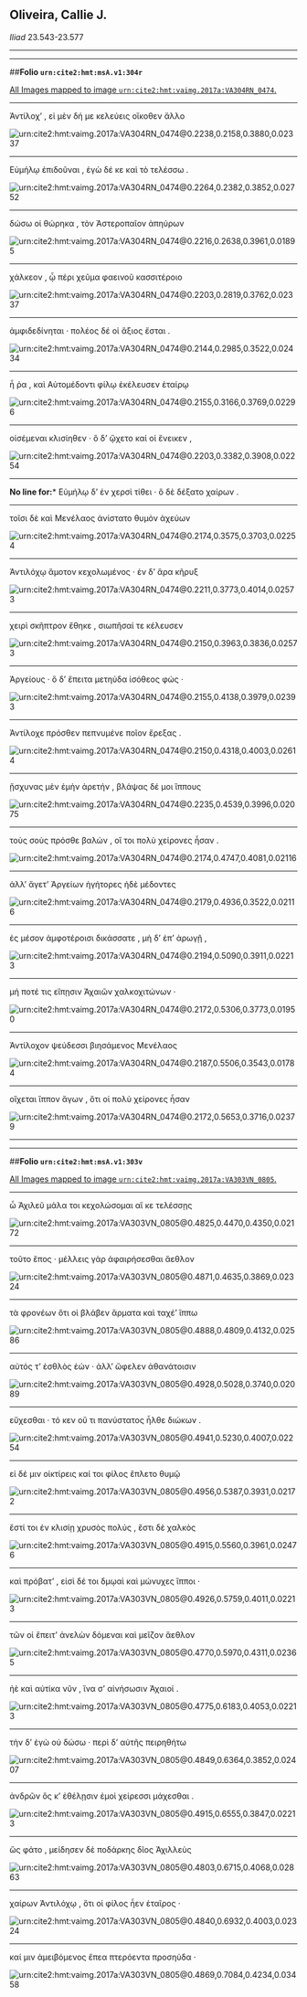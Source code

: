 ## Oliveira, Callie J.

*Iliad* 23.543-23.577

---

---

##**Folio `urn:cite2:hmt:msA.v1:304r`**



[All Images mapped to image `urn:cite2:hmt:vaimg.2017a:VA304RN_0474`.](http://www.homermultitext.org/ict2/index.html?urn=urn:cite2:hmt:vaimg.2017a:VA304RN_0474@0.2238,0.2158,0.3880,0.02337&urn=urn:cite2:hmt:vaimg.2017a:VA304RN_0474@0.2264,0.2382,0.3852,0.02752&urn=urn:cite2:hmt:vaimg.2017a:VA304RN_0474@0.2216,0.2638,0.3961,0.01895&urn=urn:cite2:hmt:vaimg.2017a:VA304RN_0474@0.2203,0.2819,0.3762,0.02337&urn=urn:cite2:hmt:vaimg.2017a:VA304RN_0474@0.2144,0.2985,0.3522,0.02434&urn=urn:cite2:hmt:vaimg.2017a:VA304RN_0474@0.2155,0.3166,0.3769,0.02296&urn=urn:cite2:hmt:vaimg.2017a:VA304RN_0474@0.2203,0.3382,0.3908,0.02254&urn=urn:cite2:hmt:vaimg.2017a:VA304RN_0474@0.2174,0.3575,0.3703,0.02254&urn=urn:cite2:hmt:vaimg.2017a:VA304RN_0474@0.2211,0.3773,0.4014,0.02573&urn=urn:cite2:hmt:vaimg.2017a:VA304RN_0474@0.2150,0.3963,0.3836,0.02573&urn=urn:cite2:hmt:vaimg.2017a:VA304RN_0474@0.2155,0.4138,0.3979,0.02393&urn=urn:cite2:hmt:vaimg.2017a:VA304RN_0474@0.2150,0.4318,0.4003,0.02614&urn=urn:cite2:hmt:vaimg.2017a:VA304RN_0474@0.2235,0.4539,0.3996,0.02075&urn=urn:cite2:hmt:vaimg.2017a:VA304RN_0474@0.2174,0.4747,0.4081,0.02116&urn=urn:cite2:hmt:vaimg.2017a:VA304RN_0474@0.2179,0.4936,0.3522,0.02116&urn=urn:cite2:hmt:vaimg.2017a:VA304RN_0474@0.2194,0.5090,0.3911,0.02213&urn=urn:cite2:hmt:vaimg.2017a:VA304RN_0474@0.2172,0.5306,0.3773,0.01950&urn=urn:cite2:hmt:vaimg.2017a:VA304RN_0474@0.2187,0.5506,0.3543,0.01784&urn=urn:cite2:hmt:vaimg.2017a:VA304RN_0474@0.2172,0.5653,0.3716,0.02379)

---- 

 Ἀντίλοχʼ , εἰ μὲν δή με κελεύεις οἴκοθεν ἄλλο

![urn:cite2:hmt:vaimg.2017a:VA304RN_0474@0.2238,0.2158,0.3880,0.02337](http://beta.hpcc.uh.edu/scs/image/500/500/urn:cite2:hmt:vaimg.2017a:VA304RN_0474@0.2238,0.2158,0.3880,0.02337)

---- 

 Εὐμήλῳ ἐπιδοῦναι , ἐγὼ δέ κε καὶ τὸ τελέσσω .

![urn:cite2:hmt:vaimg.2017a:VA304RN_0474@0.2264,0.2382,0.3852,0.02752](http://beta.hpcc.uh.edu/scs/image/500/500/urn:cite2:hmt:vaimg.2017a:VA304RN_0474@0.2264,0.2382,0.3852,0.02752)

---- 

 δώσω οἱ θώρηκα , τὸν Ἀστεροπαῖον ἀπηύρων

![urn:cite2:hmt:vaimg.2017a:VA304RN_0474@0.2216,0.2638,0.3961,0.01895](http://beta.hpcc.uh.edu/scs/image/500/500/urn:cite2:hmt:vaimg.2017a:VA304RN_0474@0.2216,0.2638,0.3961,0.01895)

---- 

 χάλκεον , ᾧ πέρι χεῦμα φαεινοῦ κασσιτέροιο

![urn:cite2:hmt:vaimg.2017a:VA304RN_0474@0.2203,0.2819,0.3762,0.02337](http://beta.hpcc.uh.edu/scs/image/500/500/urn:cite2:hmt:vaimg.2017a:VA304RN_0474@0.2203,0.2819,0.3762,0.02337)

---- 

 ἀμφιδεδίνηται · πολέος δέ οἱ ἄξιος ἔσται .

![urn:cite2:hmt:vaimg.2017a:VA304RN_0474@0.2144,0.2985,0.3522,0.02434](http://beta.hpcc.uh.edu/scs/image/500/500/urn:cite2:hmt:vaimg.2017a:VA304RN_0474@0.2144,0.2985,0.3522,0.02434)

---- 

 ἦ ῥα , καὶ Αὐτομέδοντι φίλῳ ἐκέλευσεν ἑταίρῳ

![urn:cite2:hmt:vaimg.2017a:VA304RN_0474@0.2155,0.3166,0.3769,0.02296](http://beta.hpcc.uh.edu/scs/image/500/500/urn:cite2:hmt:vaimg.2017a:VA304RN_0474@0.2155,0.3166,0.3769,0.02296)

---- 

 οἰσέμεναι κλισίηθεν · ὃ δʼ ᾤχετο καί οἱ ἔνεικεν ,

![urn:cite2:hmt:vaimg.2017a:VA304RN_0474@0.2203,0.3382,0.3908,0.02254](http://beta.hpcc.uh.edu/scs/image/500/500/urn:cite2:hmt:vaimg.2017a:VA304RN_0474@0.2203,0.3382,0.3908,0.02254)

--- 

 **No line for:*** Εὐμήλῳ δʼ ἐν χερσὶ τίθει · ὃ δὲ δέξατο χαίρων .

---- 

 τοῖσι δὲ καὶ Μενέλαος ἀνίστατο θυμὸν ἀχεύων

![urn:cite2:hmt:vaimg.2017a:VA304RN_0474@0.2174,0.3575,0.3703,0.02254](http://beta.hpcc.uh.edu/scs/image/500/500/urn:cite2:hmt:vaimg.2017a:VA304RN_0474@0.2174,0.3575,0.3703,0.02254)

---- 

 Ἀντιλόχῳ ἄμοτον κεχολωμένος · ἐν δʼ ἄρα κῆρυξ

![urn:cite2:hmt:vaimg.2017a:VA304RN_0474@0.2211,0.3773,0.4014,0.02573](http://beta.hpcc.uh.edu/scs/image/500/500/urn:cite2:hmt:vaimg.2017a:VA304RN_0474@0.2211,0.3773,0.4014,0.02573)

---- 

 χειρὶ σκῆπτρον ἔθηκε , σιωπῆσαί τε κέλευσεν

![urn:cite2:hmt:vaimg.2017a:VA304RN_0474@0.2150,0.3963,0.3836,0.02573](http://beta.hpcc.uh.edu/scs/image/500/500/urn:cite2:hmt:vaimg.2017a:VA304RN_0474@0.2150,0.3963,0.3836,0.02573)

---- 

 Ἀργείους · ὃ δʼ ἔπειτα μετηύδα ἰσόθεος φώς ·

![urn:cite2:hmt:vaimg.2017a:VA304RN_0474@0.2155,0.4138,0.3979,0.02393](http://beta.hpcc.uh.edu/scs/image/500/500/urn:cite2:hmt:vaimg.2017a:VA304RN_0474@0.2155,0.4138,0.3979,0.02393)

---- 

 Ἀντίλοχε πρόσθεν πεπνυμένε ποῖον ἔρεξας .

![urn:cite2:hmt:vaimg.2017a:VA304RN_0474@0.2150,0.4318,0.4003,0.02614](http://beta.hpcc.uh.edu/scs/image/500/500/urn:cite2:hmt:vaimg.2017a:VA304RN_0474@0.2150,0.4318,0.4003,0.02614)

---- 

 ᾔσχυνας μὲν ἐμὴν ἀρετήν , βλάψας δέ μοι ἵππους

![urn:cite2:hmt:vaimg.2017a:VA304RN_0474@0.2235,0.4539,0.3996,0.02075](http://beta.hpcc.uh.edu/scs/image/500/500/urn:cite2:hmt:vaimg.2017a:VA304RN_0474@0.2235,0.4539,0.3996,0.02075)

---- 

 τοὺς σοὺς πρόσθε βαλών , οἵ τοι πολὺ χείρονες ἦσαν .

![urn:cite2:hmt:vaimg.2017a:VA304RN_0474@0.2174,0.4747,0.4081,0.02116](http://beta.hpcc.uh.edu/scs/image/500/500/urn:cite2:hmt:vaimg.2017a:VA304RN_0474@0.2174,0.4747,0.4081,0.02116)

---- 

 ἀλλʼ ἄγετʼ Ἀργείων ἡγήτορες ἠδὲ μέδοντες

![urn:cite2:hmt:vaimg.2017a:VA304RN_0474@0.2179,0.4936,0.3522,0.02116](http://beta.hpcc.uh.edu/scs/image/500/500/urn:cite2:hmt:vaimg.2017a:VA304RN_0474@0.2179,0.4936,0.3522,0.02116)

---- 

 ἐς μέσον ἀμφοτέροισι δικάσσατε , μὴ δʼ ἐπʼ ἀρωγῇ ,

![urn:cite2:hmt:vaimg.2017a:VA304RN_0474@0.2194,0.5090,0.3911,0.02213](http://beta.hpcc.uh.edu/scs/image/500/500/urn:cite2:hmt:vaimg.2017a:VA304RN_0474@0.2194,0.5090,0.3911,0.02213)

---- 

 μή ποτέ τις εἴπῃσιν Ἀχαιῶν χαλκοχιτώνων ·

![urn:cite2:hmt:vaimg.2017a:VA304RN_0474@0.2172,0.5306,0.3773,0.01950](http://beta.hpcc.uh.edu/scs/image/500/500/urn:cite2:hmt:vaimg.2017a:VA304RN_0474@0.2172,0.5306,0.3773,0.01950)

---- 

 Ἀντίλοχον ψεύδεσσι βιησάμενος Μενέλαος

![urn:cite2:hmt:vaimg.2017a:VA304RN_0474@0.2187,0.5506,0.3543,0.01784](http://beta.hpcc.uh.edu/scs/image/500/500/urn:cite2:hmt:vaimg.2017a:VA304RN_0474@0.2187,0.5506,0.3543,0.01784)

---- 

 οἴχεται ἵππον ἄγων , ὅτι οἱ πολὺ χείρονες ἦσαν

![urn:cite2:hmt:vaimg.2017a:VA304RN_0474@0.2172,0.5653,0.3716,0.02379](http://beta.hpcc.uh.edu/scs/image/500/500/urn:cite2:hmt:vaimg.2017a:VA304RN_0474@0.2172,0.5653,0.3716,0.02379)

---

---

##**Folio `urn:cite2:hmt:msA.v1:303v`**



[All Images mapped to image `urn:cite2:hmt:vaimg.2017a:VA303VN_0805`.](http://www.homermultitext.org/ict2/index.html?urn=urn:cite2:hmt:vaimg.2017a:VA303VN_0805@0.4825,0.4470,0.4350,0.02172&urn=urn:cite2:hmt:vaimg.2017a:VA303VN_0805@0.4871,0.4635,0.3869,0.02324&urn=urn:cite2:hmt:vaimg.2017a:VA303VN_0805@0.4888,0.4809,0.4132,0.02586&urn=urn:cite2:hmt:vaimg.2017a:VA303VN_0805@0.4928,0.5028,0.3740,0.02089&urn=urn:cite2:hmt:vaimg.2017a:VA303VN_0805@0.4941,0.5230,0.4007,0.02254&urn=urn:cite2:hmt:vaimg.2017a:VA303VN_0805@0.4956,0.5387,0.3931,0.02172&urn=urn:cite2:hmt:vaimg.2017a:VA303VN_0805@0.4915,0.5560,0.3961,0.02476&urn=urn:cite2:hmt:vaimg.2017a:VA303VN_0805@0.4926,0.5759,0.4011,0.02213&urn=urn:cite2:hmt:vaimg.2017a:VA303VN_0805@0.4770,0.5970,0.4311,0.02365&urn=urn:cite2:hmt:vaimg.2017a:VA303VN_0805@0.4775,0.6183,0.4053,0.02213&urn=urn:cite2:hmt:vaimg.2017a:VA303VN_0805@0.4849,0.6364,0.3852,0.02407&urn=urn:cite2:hmt:vaimg.2017a:VA303VN_0805@0.4915,0.6555,0.3847,0.02213&urn=urn:cite2:hmt:vaimg.2017a:VA303VN_0805@0.4803,0.6715,0.4068,0.02863&urn=urn:cite2:hmt:vaimg.2017a:VA303VN_0805@0.4840,0.6932,0.4003,0.02324&urn=urn:cite2:hmt:vaimg.2017a:VA303VN_0805@0.4869,0.7084,0.4234,0.03458)

---- 

 ὦ Ἀχιλεῦ μάλα τοι κεχολώσομαι αἴ κε τελέσσῃς

![urn:cite2:hmt:vaimg.2017a:VA303VN_0805@0.4825,0.4470,0.4350,0.02172](http://beta.hpcc.uh.edu/scs/image/500/500/urn:cite2:hmt:vaimg.2017a:VA303VN_0805@0.4825,0.4470,0.4350,0.02172)

---- 

 τοῦτο ἔπος · μέλλεις γὰρ ἀφαιρήσεσθαι ἄεθλον

![urn:cite2:hmt:vaimg.2017a:VA303VN_0805@0.4871,0.4635,0.3869,0.02324](http://beta.hpcc.uh.edu/scs/image/500/500/urn:cite2:hmt:vaimg.2017a:VA303VN_0805@0.4871,0.4635,0.3869,0.02324)

---- 

 τὰ φρονέων ὅτι οἱ βλάβεν ἅρματα καὶ ταχέʼ ἵππω

![urn:cite2:hmt:vaimg.2017a:VA303VN_0805@0.4888,0.4809,0.4132,0.02586](http://beta.hpcc.uh.edu/scs/image/500/500/urn:cite2:hmt:vaimg.2017a:VA303VN_0805@0.4888,0.4809,0.4132,0.02586)

---- 

 αὐτός τʼ ἐσθλὸς ἐών · ἀλλʼ ὤφελεν ἀθανάτοισιν

![urn:cite2:hmt:vaimg.2017a:VA303VN_0805@0.4928,0.5028,0.3740,0.02089](http://beta.hpcc.uh.edu/scs/image/500/500/urn:cite2:hmt:vaimg.2017a:VA303VN_0805@0.4928,0.5028,0.3740,0.02089)

---- 

 εὔχεσθαι · τό κεν οὔ τι πανύστατος ἦλθε διώκων .

![urn:cite2:hmt:vaimg.2017a:VA303VN_0805@0.4941,0.5230,0.4007,0.02254](http://beta.hpcc.uh.edu/scs/image/500/500/urn:cite2:hmt:vaimg.2017a:VA303VN_0805@0.4941,0.5230,0.4007,0.02254)

---- 

 εἰ δέ μιν οἰκτίρεις καί τοι φίλος ἔπλετο θυμῷ

![urn:cite2:hmt:vaimg.2017a:VA303VN_0805@0.4956,0.5387,0.3931,0.02172](http://beta.hpcc.uh.edu/scs/image/500/500/urn:cite2:hmt:vaimg.2017a:VA303VN_0805@0.4956,0.5387,0.3931,0.02172)

---- 

 ἔστί τοι ἐν κλισίῃ χρυσὸς πολύς , ἔστι δὲ χαλκὸς

![urn:cite2:hmt:vaimg.2017a:VA303VN_0805@0.4915,0.5560,0.3961,0.02476](http://beta.hpcc.uh.edu/scs/image/500/500/urn:cite2:hmt:vaimg.2017a:VA303VN_0805@0.4915,0.5560,0.3961,0.02476)

---- 

 καὶ πρόβατʼ , εἰσὶ δέ τοι δμῳαὶ καὶ μώνυχες ἵπποι ·

![urn:cite2:hmt:vaimg.2017a:VA303VN_0805@0.4926,0.5759,0.4011,0.02213](http://beta.hpcc.uh.edu/scs/image/500/500/urn:cite2:hmt:vaimg.2017a:VA303VN_0805@0.4926,0.5759,0.4011,0.02213)

---- 

 τῶν οἱ ἔπειτʼ ἀνελὼν δόμεναι καὶ μεῖζον ἄεθλον

![urn:cite2:hmt:vaimg.2017a:VA303VN_0805@0.4770,0.5970,0.4311,0.02365](http://beta.hpcc.uh.edu/scs/image/500/500/urn:cite2:hmt:vaimg.2017a:VA303VN_0805@0.4770,0.5970,0.4311,0.02365)

---- 

 ἠὲ καὶ αὐτίκα νῦν , ἵνα σʼ αἰνήσωσιν Ἀχαιοί .

![urn:cite2:hmt:vaimg.2017a:VA303VN_0805@0.4775,0.6183,0.4053,0.02213](http://beta.hpcc.uh.edu/scs/image/500/500/urn:cite2:hmt:vaimg.2017a:VA303VN_0805@0.4775,0.6183,0.4053,0.02213)

---- 

 τὴν δʼ ἐγὼ οὐ δώσω · περὶ δʼ αὐτῆς πειρηθήτω

![urn:cite2:hmt:vaimg.2017a:VA303VN_0805@0.4849,0.6364,0.3852,0.02407](http://beta.hpcc.uh.edu/scs/image/500/500/urn:cite2:hmt:vaimg.2017a:VA303VN_0805@0.4849,0.6364,0.3852,0.02407)

---- 

 ἀνδρῶν ὅς κʼ ἐθέλῃσιν ἐμοὶ χείρεσσι μάχεσθαι .

![urn:cite2:hmt:vaimg.2017a:VA303VN_0805@0.4915,0.6555,0.3847,0.02213](http://beta.hpcc.uh.edu/scs/image/500/500/urn:cite2:hmt:vaimg.2017a:VA303VN_0805@0.4915,0.6555,0.3847,0.02213)

---- 

 ὣς φάτο , μείδησεν δὲ ποδάρκης δῖος Ἀχιλλεὺς

![urn:cite2:hmt:vaimg.2017a:VA303VN_0805@0.4803,0.6715,0.4068,0.02863](http://beta.hpcc.uh.edu/scs/image/500/500/urn:cite2:hmt:vaimg.2017a:VA303VN_0805@0.4803,0.6715,0.4068,0.02863)

---- 

 χαίρων Ἀντιλόχῳ , ὅτι οἱ φίλος ἦεν ἑταῖρος ·

![urn:cite2:hmt:vaimg.2017a:VA303VN_0805@0.4840,0.6932,0.4003,0.02324](http://beta.hpcc.uh.edu/scs/image/500/500/urn:cite2:hmt:vaimg.2017a:VA303VN_0805@0.4840,0.6932,0.4003,0.02324)

---- 

 καί μιν ἀμειβόμενος ἔπεα πτερόεντα προσηύδα ·

![urn:cite2:hmt:vaimg.2017a:VA303VN_0805@0.4869,0.7084,0.4234,0.03458](http://beta.hpcc.uh.edu/scs/image/500/500/urn:cite2:hmt:vaimg.2017a:VA303VN_0805@0.4869,0.7084,0.4234,0.03458)
